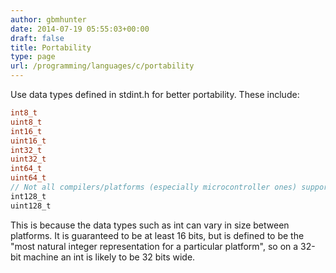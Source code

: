 ```yaml
---
author: gbmhunter
date: 2014-07-19 05:55:03+00:00
draft: false
title: Portability
type: page
url: /programming/languages/c/portability
---
```


Use data types defined in stdint.h for better portability. These include:

```c
int8_t
uint8_t
int16_t
uint16_t
int32_t
uint32_t
int64_t
uint64_t
// Not all compilers/platforms (especially microcontroller ones) support these last two
int128_t
uint128_t 
```    

This is because the data types such as int can vary in size between platforms. It is guaranteed to be at least 16 bits, but is defined to be the "most natural integer representation for a particular platform", so on a 32-bit machine an int is likely to be 32 bits wide.
